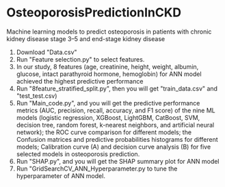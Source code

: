 # OsteoporosisPredictionInCKD
Machine learning models to predict osteoporosis in patients with chronic kidney disease stage 3–5 and end-stage kidney disease
1. Download "Data.csv"
2. Run "Feature selection.py" to select features.
3. In our study, 8 features (age, creatinine, height, weight, albumin, glucose, intact parathyroid hormone, hemoglobin) for ANN model achieved the highest predictive performance
4. Run "8feature_stratified_split.py", then you will get "train_data.csv" and "test_test.csv)
5. Run "Main_code.py", and you will get the predictive performance metrics (AUC, precision, recall, accuracy, and F1 score) of the nine ML models (logistic regression, XGBoost, LightGBM, CatBoost, SVM, decision tree, random forest, k-nearest neighbors, and artificial neural network); the ROC curve comparison for different models; the Confusion matrices and predictive probabilities histograms for different models; Calibration curve (A) and decision curve analysis (B) for five selected models in osteoporosis prediction.
6. Run "SHAP.py", and you will get the SHAP summary plot for ANN model
7. Run "GridSearchCV_ANN_Hyperparameter.py to tune the hyperparameter of ANN model.
